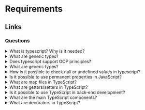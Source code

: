 # Requirements

## Links

### Questions

<details>
  <summary>What is typescript? Why is it needed?</summary>

  TypeScript is a programming language that adds additional functional opportunities into JavaScript. One of the most important is typing.

  Pros:

  1. Typescript allows using new features from ECMAScript and compiling them into older versions.
  2. It allows using static types and manipulating them (logic operation, using of generics, etc.).
  3. IDEs improve workflow due to getting information from the typescript compiler in real-time.
  4. Corporate support.

</details>

<details>
  <summary>What are generic types?</summary>

  The generics types allow developing functionality that could work with different static types. So, it is possible to decrease code duplications.

</details>

<details>
  <summary>Does typescript support OOP principles?</summary>

  Yes, it does. The typescript language supports the following principles:
  
  1. Incapsulation;
  2. Inheritance;
  3. Abstraction;
  4. Polymorphism.

</details>

<details>
  <summary>What are generic types?</summary>

  The generics types allow developing functionality that could work with different static types. So, it is possible to decrease code duplications.

</details>

<details>
  <summary>How is it possible to check null or undefined values in typescript?</summary>

  It is possible to use conditions the same as in JavaScript.

</details>

<details>
  <summary>Is it possible to use permanent properties in JavaScript?</summary>

  Generally, it is not possible. But read-only types allows blocking access to properties. Moreover, it is possible to use getters/setters with private properties.

</details>

<details>
  <summary>What are map files in TypeScript?</summary>

  The files contain information that allows matching TypeScript with built JavaScript. For example, a programmer or dev tools could use it for debugging.

</details>

<details>
  <summary>What are getters/setters in TypeScript?</summary>

  They are functions that control access to class properties.

</details>

<details>
  <summary>Is it possible to use TypeScript in back-end development?</summary>

  Yes. It is possible to use TypeScript for developing applications on NodeJS.

</details>

<details>
  <summary>What are the main TypeScript components?</summary>

  1. Programming Language.
  2. Compilator. Allow turning TypeScriont into JavaScript.
  3. Tools.

</details>

<details>
  <summary>What are decorators in TypeScript?</summary>

  Decorator is a TypeScript opportunity that allows composing general functionality and decorating a class or its methods.

</details>
